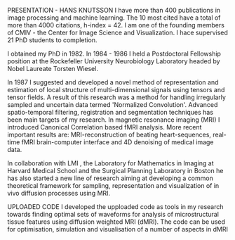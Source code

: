PRESENTATION - HANS KNUTSSON
I have more than 400 publications in image processing and machine learning. The 10 most cited have a total of more than 4000 citations, h-index = 42. I am one of the founding members of CMIV - the Center for Image Science and Visualization. I hace supervised 21 PhD students to completion.

I obtained my PhD in 1982. In 1984 - 1986 I held a Postdoctoral Fellowship position at the Rockefeller University Neurobiology Laboratory headed by Nobel Laureate Torsten Wiesel.

In 1987 I suggested and developed a novel method of representation and estimation of local structure of multi-dimensional signals using tensors and tensor fields. A result of this research was a method for handling irregularly sampled and uncertain data termed 'Normalized Convolution'. Advanced spatio-temporal filtering, registration and segmentation techniques has been main targets of my research. In magnetic resonance imaging (MRI) I introduced Canonical Correlation based fMRI analysis. More recent important results are: MRI-reconstruction of beating heart-sequences, real-time fMRI brain-computer interface and 4D denoising of medical image data.

In collaboration with LMI , the Laboratory for Mathematics in Imaging at Harvard Medical School and the Surgical Planning Laboratory in Boston he has also started a new line of research aiming at developing a common theoretical framework for sampling, representation and visualization of in vivo diffusion processes using MRI.

 
 UPLOADED CODE
 I developed the upploaded code as tools in my research towards finding optimal sets of waveforms for analysis
 of microstructural tissue features using diffusion weighted MRI (dMRI). The code can be used for optimisation, simulation
 and visualisation of a number of aspects in dMRI
